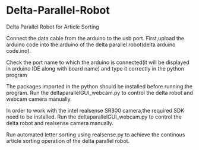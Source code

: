 # Delta-Parallel-Robot
Delta Parallel Robot for Article Sorting

Connect the data cable from the arduino to the usb port.
First,upload the arduino code into the arduino of the delta parallel robot(delta arduino code.ino).

Check the port name to which the arduino is connected(it will be displayed in arduino IDE along with board name) and type it correctly in the python program

The packages imported in the python should be installed before running the program.
Run the deltaparallelGUI_webcam.py to control the delta robot and webcam camera manually.

In order to work with the intel realsense SR300 camera,the required SDK need to be installed.
Run the deltaparallelGUI_webcam.py to control the delta robot and realsense camera manually.

Run automated letter sorting using realsense.py to achieve the continous article sorting operation of the delta parallel robot.
